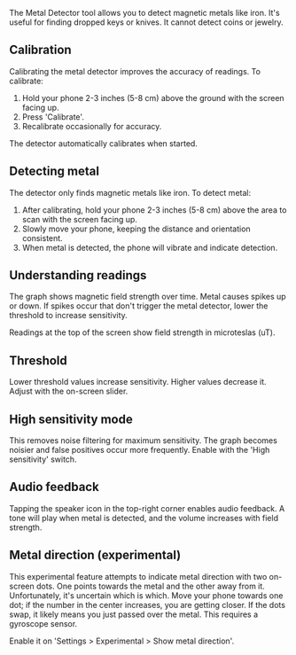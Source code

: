 The Metal Detector tool allows you to detect magnetic metals like iron. It's useful for finding dropped keys or knives. It cannot detect coins or jewelry.

## Calibration
Calibrating the metal detector improves the accuracy of readings. To calibrate:

1. Hold your phone 2-3 inches (5-8 cm) above the ground with the screen facing up.
2. Press 'Calibrate'.
3. Recalibrate occasionally for accuracy.

The detector automatically calibrates when started.

## Detecting metal
The detector only finds magnetic metals like iron. To detect metal:

1. After calibrating, hold your phone 2-3 inches (5-8 cm) above the area to scan with the screen facing up.
2. Slowly move your phone, keeping the distance and orientation consistent.
3. When metal is detected, the phone will vibrate and indicate detection.

## Understanding readings
The graph shows magnetic field strength over time. Metal causes spikes up or down. If spikes occur that don't trigger the metal detector, lower the threshold to increase sensitivity.

Readings at the top of the screen show field strength in microteslas (uT).

## Threshold
Lower threshold values increase sensitivity. Higher values decrease it. Adjust with the on-screen slider.

## High sensitivity mode
This removes noise filtering for maximum sensitivity. The graph becomes noisier and false positives occur more frequently. Enable with the 'High sensitivity' switch.

## Audio feedback
Tapping the speaker icon in the top-right corner enables audio feedback. A tone will play when metal is detected, and the volume increases with field strength.

## Metal direction (experimental)
This experimental feature attempts to indicate metal direction with two on-screen dots. One points towards the metal and the other away from it. Unfortunately, it's uncertain which is which. Move your phone towards one dot; if the number in the center increases, you are getting closer. If the dots swap, it likely means you just passed over the metal. This requires a gyroscope sensor.

Enable it on 'Settings > Experimental > Show metal direction'.